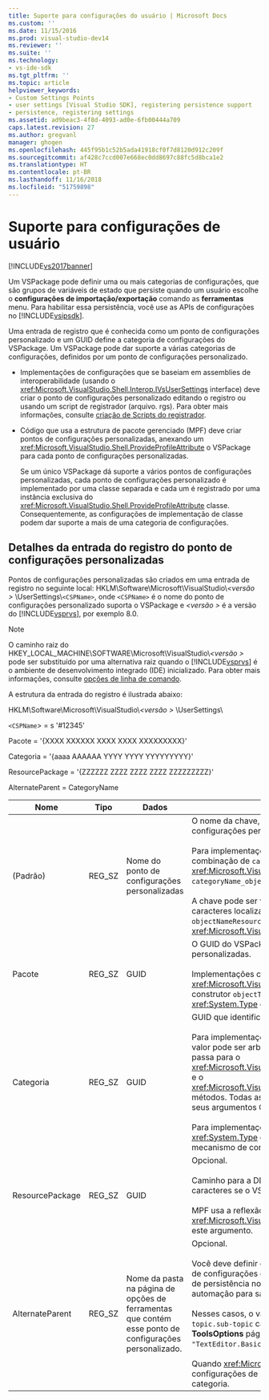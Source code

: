 ```yaml
---
title: Suporte para configurações do usuário | Microsoft Docs
ms.custom: ''
ms.date: 11/15/2016
ms.prod: visual-studio-dev14
ms.reviewer: ''
ms.suite: ''
ms.technology:
- vs-ide-sdk
ms.tgt_pltfrm: ''
ms.topic: article
helpviewer_keywords:
- Custom Settings Points
- user settings [Visual Studio SDK], registering persistence support
- persistence, registering settings
ms.assetid: ad9beac3-4f8d-4093-ad0e-6fb00444a709
caps.latest.revision: 27
ms.author: gregvanl
manager: ghogen
ms.openlocfilehash: 445f95b1c52b5ada41918cf0f7d8120d912c209f
ms.sourcegitcommit: af428c7ccd007e668ec0dd8697c88fc5d8bca1e2
ms.translationtype: HT
ms.contentlocale: pt-BR
ms.lasthandoff: 11/16/2018
ms.locfileid: "51759898"
---
```

# <a name="support-for-user-settings"></a>Suporte para configurações de usuário
[!INCLUDE[vs2017banner](../../includes/vs2017banner.md)]

Um VSPackage pode definir uma ou mais categorias de configurações, que são grupos de variáveis de estado que persiste quando um usuário escolhe o **configurações de importação/exportação** comando as **ferramentas** menu. Para habilitar essa persistência, você use as APIs de configurações no [!INCLUDE[vsipsdk](../../includes/vsipsdk-md.md)].  
  
 Uma entrada de registro que é conhecida como um ponto de configurações personalizado e um GUID define a categoria de configurações do VSPackage. Um VSPackage pode dar suporte a várias categorias de configurações, definidos por um ponto de configurações personalizado.  
  
-   Implementações de configurações que se baseiam em assemblies de interoperabilidade (usando o <xref:Microsoft.VisualStudio.Shell.Interop.IVsUserSettings> interface) deve criar o ponto de configurações personalizado editando o registro ou usando um script de registrador (arquivo. rgs). Para obter mais informações, consulte [criação de Scripts do registrador](http://msdn.microsoft.com/library/cbd5024b-8061-4a71-be65-7fee90374a35).  
  
-   Código que usa a estrutura de pacote gerenciado (MPF) deve criar pontos de configurações personalizadas, anexando um <xref:Microsoft.VisualStudio.Shell.ProvideProfileAttribute> o VSPackage para cada ponto de configurações personalizadas.  
  
     Se um único VSPackage dá suporte a vários pontos de configurações personalizadas, cada ponto de configurações personalizado é implementado por uma classe separada e cada um é registrado por uma instância exclusiva do <xref:Microsoft.VisualStudio.Shell.ProvideProfileAttribute> classe. Consequentemente, as configurações de implementação de classe podem dar suporte a mais de uma categoria de configurações.  
  
## <a name="custom-settings-point-registry-entry-details"></a>Detalhes da entrada do registro do ponto de configurações personalizadas  
 Pontos de configurações personalizadas são criados em uma entrada de registro no seguinte local: HKLM\Software\Microsoft\VisualStudio\\*\<versão >* \UserSettings\\`<CSPName>`, onde `<CSPName>` é o nome do ponto de configurações personalizado suporta o VSPackage e  *\<versão >* é a versão do [!INCLUDE[vsprvs](../../includes/vsprvs-md.md)], por exemplo 8.0.  
  
> [!NOTE]
>  O caminho raiz do HKEY_LOCAL_MACHINE\SOFTWARE\Microsoft\VisualStudio\\*\<versão >* pode ser substituído por uma alternativa raiz quando o [!INCLUDE[vsprvs](../../includes/vsprvs-md.md)] é o ambiente de desenvolvimento integrado (IDE) inicializado. Para obter mais informações, consulte [opções de linha de comando](../../extensibility/command-line-switches-visual-studio-sdk.md).  
  
 A estrutura da entrada do registro é ilustrada abaixo:  
  
 HKLM\Software\Microsoft\VisualStudio\\*\<versão >* \UserSettings\  
  
 `<CSPName`> = s '#12345'  
  
 Pacote = '{XXXX XXXXXX XXXX XXXX XXXXXXXXX}'  
  
 Categoria = '{aaaa AAAAAA YYYY YYYY YYYYYYYYY}'  
  
 ResourcePackage = '{ZZZZZZ ZZZZ ZZZZ ZZZZ ZZZZZZZZZ}'  
  
 AlternateParent = CategoryName  
  
|Nome|Tipo|Dados|Descrição|  
|----------|----------|----------|-----------------|  
|(Padrão)|REG_SZ|Nome do ponto de configurações personalizadas|O nome da chave, `<CSPName`>, é o nome não localizado do ponto de configurações personalizado.<br /><br /> Para implementações baseadas em MPF, o nome da chave é obtido pela combinação de `categoryName` e `objectName` argumentos do <xref:Microsoft.VisualStudio.Shell.ProvideProfileAttribute> construtor em `categoryName_objectName`.<br /><br /> A chave pode ser vazia ou pode conter a ID de referência para a cadeia de caracteres localizada em uma DLL satélite. Esse valor é obtido o `objectNameResourceID` argumento para o <xref:Microsoft.VisualStudio.Shell.ProvideProfileAttribute> construtor.|  
|Pacote|REG_SZ|GUID|O GUID do VSPackage que implementa o ponto de configurações personalizadas.<br /><br /> Implementações com base em MPF usando o <xref:Microsoft.VisualStudio.Shell.ProvideProfileAttribute> da classe, use o construtor `objectType` argumento que contém o VSPackage <xref:System.Type> e reflexão para obter esse valor.|  
|Categoria|REG_SZ|GUID|GUID que identifica a categoria de configurações.<br /><br /> Para implementações com base em assemblies de interoperabilidade, esse valor pode ser arbitrariamente escolhido GUID, que o [!INCLUDE[vsprvs](../../includes/vsprvs-md.md)] IDE passa para o <xref:Microsoft.VisualStudio.Shell.Interop.IVsUserSettings.ExportSettings%2A> e o <xref:Microsoft.VisualStudio.Shell.Interop.IVsUserSettings.ImportSettings%2A> métodos. Todas as implementações desses dois métodos devem verificar seus argumentos GUID.<br /><br /> Para implementações com base em MPF, esse GUID é obtido pela <xref:System.Type> da classe que implementa o [!INCLUDE[vsprvs](../../includes/vsprvs-md.md)] mecanismo de configurações.|  
|ResourcePackage|REG_SZ|GUID|Opcional.<br /><br /> Caminho para a DLL que contém de satélite localizado cadeias de caracteres se o VSPackage implementação não fornecê-los.<br /><br /> MPF usa a reflexão para obter o recurso correto VSPackage, portanto, o <xref:Microsoft.VisualStudio.Shell.ProvideProfileAttribute> classe não define este argumento.|  
|AlternateParent|REG_SZ|Nome da pasta na página de opções de ferramentas que contém esse ponto de configurações personalizado.|Opcional.<br /><br /> Você deve definir esse valor somente se dá suporte a uma implementação de configurações **opções de ferramentas** páginas que usam o mecanismo de persistência no [!INCLUDE[vsipsdk](../../includes/vsipsdk-md.md)] em vez do mecanismo no modelo de automação para salvar o estado.<br /><br /> Nesses casos, o valor na chave AlternateParent é o `topic` seção o `topic.sub-topic` cadeia de caracteres usada para identificar determinado **ToolsOptions** página. Por exemplo, para o **ToolsOptions** página `"TextEditor.Basic"` o valor de AlternateParent seria `"TextEditor"`.<br /><br /> Quando <xref:Microsoft.VisualStudio.Shell.ProvideProfileAttribute> gera as configurações de ponto personalizado, ele é o mesmo que o nome da categoria.|

